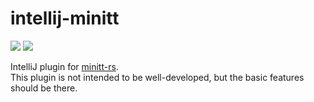 # intellij-minitt

[![][d-svg]][jb-url]
[![][v-svg]][jb-url]

IntelliJ plugin for [minitt-rs][minitt-rs].<br/>
This plugin is not intended to be well-developed, but the basic features should be there.

 [minitt-rs]: https://github.com/owo-lang/minitt-rs
 [d-svg]: https://img.shields.io/jetbrains/plugin/d/12075-mini-tt.svg
 [v-svg]: https://img.shields.io/jetbrains/plugin/v/12075-mini-tt.svg
 [jb-url]: https://plugins.jetbrains.com/plugin/12075-mini-tt
